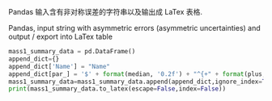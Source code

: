 Pandas 输入含有非对称误差的字符串以及输出成 LaTex 表格.

Pandas, input string with asymmetric errors (asymmetric uncertainties) and output / export into LaTex table

```python
mass1_summary_data = pd.DataFrame()
append_dict={}
append_dict['Name'] = "Name"
append_dict[par_] = '$' + format(median, '0.2f') + "^{+" + format(plus, '0.2f') + "}" + "_{-" + format(minus, '0.2f') + "}"  + '$'
mass1_summary_data=mass1_summary_data.append(append_dict,ignore_index=True)
print(mass1_summary_data.to_latex(escape=False,index=False))
```
